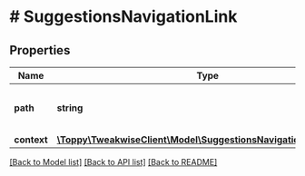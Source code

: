 # # SuggestionsNavigationLink

## Properties

Name | Type | Description | Notes
------------ | ------------- | ------------- | -------------
**path** | **string** | The full navigation link path itself | [optional]
**context** | [**\Toppy\TweakwiseClient\Model\SuggestionsNavigationLinkContext**](SuggestionsNavigationLinkContext.md) |  | [optional]

[[Back to Model list]](../../README.md#models) [[Back to API list]](../../README.md#endpoints) [[Back to README]](../../README.md)
